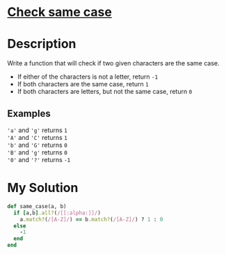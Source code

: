 # [Check same case](https://www.codewars.com/kata/5dd462a573ee6d0014ce715b)

# Description
Write a function that will check if two given characters are the same case.

* If either of the characters is not a letter, return <code>-1</code>
* If both characters are the same case, return <code>1</code>
* If both characters are letters, but not the same case, return <code>0</code>

## Examples
<code>'a'</code> and <code>'g'</code> returns <code>1</code>\
<code>'A'</code> and <code>'C'</code> returns <code>1</code>\
<code>'b'</code> and <code>'G'</code> returns <code>0</code>\
<code>'B'</code> and <code>'g'</code> returns <code>0</code>\
<code>'0'</code> and <code>'?'</code> returns <code>-1</code>



# My Solution
```ruby
def same_case(a, b)
  if [a,b].all?(/[[:alpha:]]/)
    a.match?(/[A-Z]/) == b.match?(/[A-Z]/) ? 1 : 0
  else
    -1
  end
end
```
